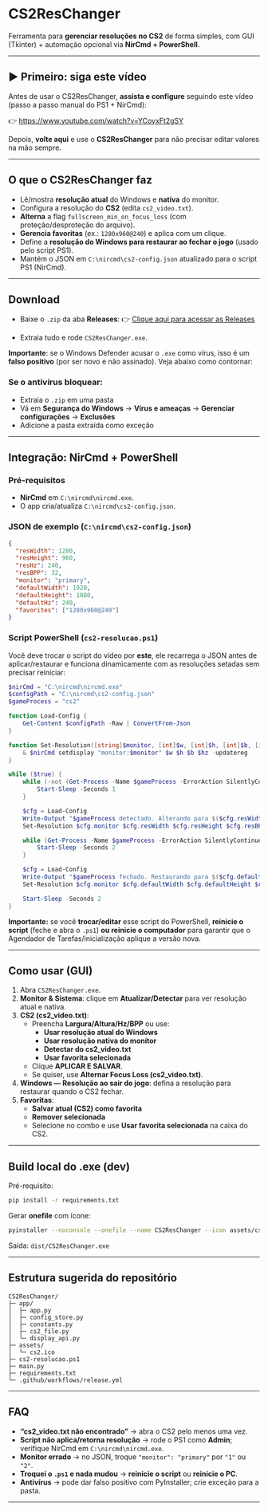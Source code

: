 # CS2ResChanger

Ferramenta para **gerenciar resoluções no CS2** de forma simples, com GUI (Tkinter) + automação opcional via **NirCmd + PowerShell**.

---

## ▶️ Primeiro: siga este vídeo

Antes de usar o CS2ResChanger, **assista e configure** seguindo este vídeo (passo a passo manual do PS1 + NirCmd):

👉 https://www.youtube.com/watch?v=YCoyxFt2gSY

Depois, **volte aqui** e use o **CS2ResChanger** para não precisar editar valores na mão sempre.

---

## O que o CS2ResChanger faz

- Lê/mostra **resolução atual** do Windows e **nativa** do monitor.
- Configura a resolução do **CS2** (edita `cs2_video.txt`).
- **Alterna** a flag `fullscreen_min_on_focus_loss` (com proteção/desproteção do arquivo).
- **Gerencia favoritas** (ex.: `1280x960@240`) e aplica com um clique.
- Define a **resolução do Windows para restaurar ao fechar o jogo** (usado pelo script PS1).
- Mantém o JSON em `C:\nircmd\cs2-config.json` atualizado para o script PS1 (NirCmd).

---

## Download

- Baixe o `.zip` da aba **Releases**:
  👉 [Clique aqui para acessar as Releases](https://github.com/luanzio/cs2ResChanger/releases)

- Extraia tudo e rode `CS2ResChanger.exe`.

**Importante**: se o Windows Defender acusar o `.exe` como vírus, isso é um **falso positivo** (por ser novo e não assinado). Veja abaixo como contornar:

### Se o antivírus bloquear:
- Extraia o `.zip` em uma pasta
- Vá em **Segurança do Windows** → **Vírus e ameaças** → **Gerenciar configurações** → **Exclusões**
- Adicione a pasta extraída como exceção
---

## Integração: NirCmd + PowerShell

### Pré-requisitos
- **NirCmd** em `C:\nircmd\nircmd.exe`.
- O app cria/atualiza `C:\nircmd\cs2-config.json`.

### JSON de exemplo (`C:\nircmd\cs2-config.json`)
```json
{
  "resWidth": 1280,
  "resHeight": 960,
  "resHz": 240,
  "resBPP": 32,
  "monitor": "primary",
  "defaultWidth": 1920,
  "defaultHeight": 1080,
  "defaultHz": 240,
  "favorites": ["1280x960@240"]
}
```

### Script PowerShell (`cs2-resolucao.ps1`)
Você deve trocar o script do vídeo por **este**, ele recarrega o JSON antes de aplicar/restaurar e funciona dinamicamente com as resoluções setadas sem precisar reiniciar:

```powershell
$nirCmd = "C:\nircmd\nircmd.exe"
$configPath = "C:\nircmd\cs2-config.json"
$gameProcess = "cs2"

function Load-Config {
    Get-Content $configPath -Raw | ConvertFrom-Json
}

function Set-Resolution([string]$monitor, [int]$w, [int]$h, [int]$b, [int]$hz) {
    & $nirCmd setdisplay "monitor:$monitor" $w $h $b $hz -updatereg
}

while ($true) {
    while (-not (Get-Process -Name $gameProcess -ErrorAction SilentlyContinue)) {
        Start-Sleep -Seconds 1
    }

    $cfg = Load-Config
    Write-Output "$gameProcess detectado. Alterando para $($cfg.resWidth)x$($cfg.resHeight)@$($cfg.resHz) (bpp $($cfg.resBPP))..."
    Set-Resolution $cfg.monitor $cfg.resWidth $cfg.resHeight $cfg.resBPP $cfg.resHz

    while (Get-Process -Name $gameProcess -ErrorAction SilentlyContinue) {
        Start-Sleep -Seconds 2
    }

    $cfg = Load-Config
    Write-Output "$gameProcess fechado. Restaurando para $($cfg.defaultWidth)x$($cfg.defaultHeight)@$($cfg.defaultHz) (bpp $($cfg.resBPP))..."
    Set-Resolution $cfg.monitor $cfg.defaultWidth $cfg.defaultHeight $cfg.resBPP $cfg.defaultHz

    Start-Sleep -Seconds 2
}
```

**Importante:** se você **trocar/editar** esse script do PowerShell, **reinicie o script** (feche e abra o `.ps1`) **ou reinicie o computador** para garantir que o Agendador de Tarefas/inicialização aplique a versão nova.

---

## Como usar (GUI)
1. Abra `CS2ResChanger.exe`.
2. **Monitor & Sistema**: clique em **Atualizar/Detectar** para ver resolução atual e nativa.
3. **CS2 (cs2_video.txt)**:
   - Preencha **Largura/Altura/Hz/BPP** ou use:
     - **Usar resolução atual do Windows**
     - **Usar resolução nativa do monitor**
     - **Detectar do cs2_video.txt**
     - **Usar favorita selecionada**
   - Clique **APLICAR E SALVAR**.
   - Se quiser, use **Alternar Focus Loss (cs2_video.txt)**.
4. **Windows — Resolução ao sair do jogo**: defina a resolução para restaurar quando o CS2 fechar.
5. **Favoritas**:
   - **Salvar atual (CS2) como favorita**
   - **Remover selecionada**
   - Selecione no combo e use **Usar favorita selecionada** na caixa do CS2.

---

## Build local do .exe (dev)

Pré-requisito:
```bash
pip install -r requirements.txt
```

Gerar **onefile** com ícone:
```bash
pyinstaller --noconsole --onefile --name CS2ResChanger --icon assets/cs2.ico --add-data "assets\cs2.ico;assets" main.py
```

Saída: `dist/CS2ResChanger.exe`

---

## Estrutura sugerida do repositório

```
CS2ResChanger/
├─ app/
│  ├─ app.py
│  ├─ config_store.py
│  ├─ constants.py
│  ├─ cs2_file.py
│  └─ display_api.py
├─ assets/
│  └─ cs2.ico
├─ cs2-resolucao.ps1
├─ main.py
├─ requirements.txt
└─ .github/workflows/release.yml
```

---

## FAQ

- **“cs2_video.txt não encontrado”** → abra o CS2 pelo menos uma vez.
- **Script não aplica/retorna resolução** → rode o PS1 como **Admin**; verifique NirCmd em `C:\nircmd\nircmd.exe`.
- **Monitor errado** → no JSON, troque `"monitor": "primary"` por `"1"` ou `"2"`.
- **Troquei o `.ps1` e nada mudou** → **reinicie o script** ou **reinicie o PC**.
- **Antivírus** → pode dar falso positivo com PyInstaller; crie exceção para a pasta.

---
